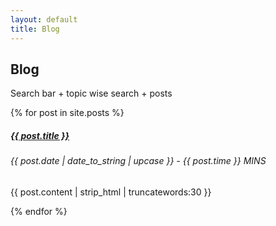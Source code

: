 ```yaml
---
layout: default
title: Blog
---
```

## **Blog**
Search bar + topic wise search + posts 

{% for post in site.posts %}
<div class="blogpost-excerpt">
  <h5 class="blogpost-title"><a href="{{ post.url }}">{{ post.title }}</a></h5>
  <h6 class="blogpost-date">{{ post.date | date_to_string | upcase }} - {{ post.time }} MINS</h6>
  <p>{{ post.content | strip_html | truncatewords:30 }}</p>
</div>
{% endfor %}
